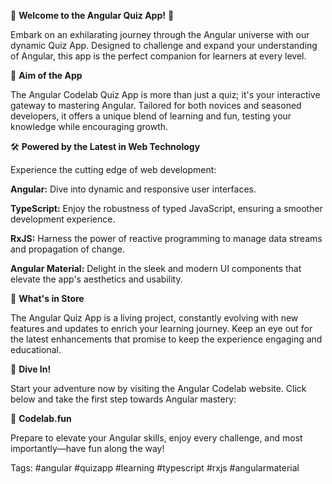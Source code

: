 🚀 <b>Welcome to the Angular Quiz App!</b> 🧠

Embark on an exhilarating journey through the Angular universe with our dynamic Quiz App. Designed to challenge and expand your understanding of Angular, this app is the perfect companion for learners at every level.

🎯 <b>Aim of the App</b>

The Angular Codelab Quiz App is more than just a quiz; it's your interactive gateway to mastering Angular. Tailored for both novices and seasoned developers, it offers a unique blend of learning and fun, testing your knowledge while encouraging growth.

🛠️ <b>Powered by the Latest in Web Technology</b>

Experience the cutting edge of web development:

<b>Angular:</b> Dive into dynamic and responsive user interfaces.

<b>TypeScript:</b> Enjoy the robustness of typed JavaScript, ensuring a smoother development experience.

<b>RxJS:</b> Harness the power of reactive programming to manage data streams and propagation of change.

<b>Angular Material:</b> Delight in the sleek and modern UI components that elevate the app's aesthetics and usability.

🌟 <b>What's in Store</b>

The Angular Quiz App is a living project, constantly evolving with new features and updates to enrich your learning journey. Keep an eye out for the latest enhancements that promise to keep the experience engaging and educational.

🎉 <b>Dive In!</b>

Start your adventure now by visiting the Angular Codelab website. Click below and take the first step towards Angular mastery:

🔗 <b>Codelab.fun</b>

Prepare to elevate your Angular skills, enjoy every challenge, and most importantly—have fun along the way!

Tags: #angular #quizapp #learning #typescript #rxjs #angularmaterial
